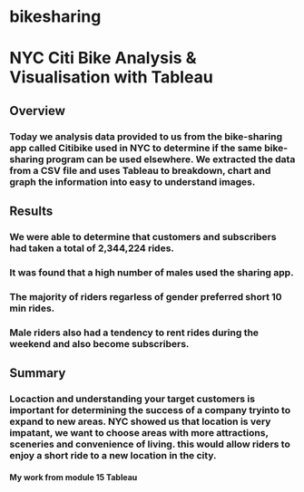 # bikesharing
# NYC Citi Bike Analysis & Visualisation with Tableau

## Overview

### Today we analysis data provided to us from the bike-sharing app called Citibike used in NYC to determine if the same bike-sharing program can be used elsewhere. We extracted the data from a CSV file and uses Tableau to breakdown, chart and graph the information into easy to understand images. 

## Results

### We were able to determine that customers and subscribers had taken a total of 2,344,224 rides.


### It was found that a high number of males used the sharing app. 


### The majority of riders regarless of gender preferred short 10 min rides.

### Male riders also had a tendency to rent rides during the weekend and also become subscribers. 




## Summary

### Locaction and understanding your target customers is important for determining the success of a company tryinto to expand to new areas. NYC showed us that location is very impatant, we want to choose areas with more attractions, sceneries and convenience of living. this would allow riders to enjoy a short ride to a new location in the city. 


#### My work from module 15 Tableau